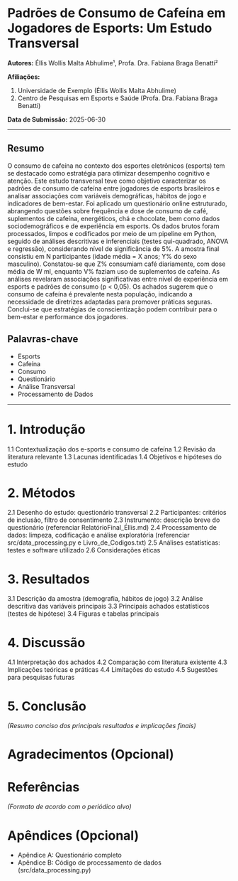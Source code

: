 # Padrões de Consumo de Cafeína em Jogadores de Esports: Um Estudo Transversal

**Autores:** Éllis Wollis Malta Abhulime¹, Profa. Dra. Fabiana Braga Benatti²

**Afiliações:**
1. Universidade de Exemplo (Éllis Wollis Malta Abhulime)
2. Centro de Pesquisas em Esports e Saúde (Profa. Dra. Fabiana Braga Benatti)

**Data de Submissão:** 2025-06-30

---

## Resumo
O consumo de cafeína no contexto dos esportes eletrônicos (esports) tem se destacado como estratégia para otimizar desempenho cognitivo e atenção. Este estudo transversal teve como objetivo caracterizar os padrões de consumo de cafeína entre jogadores de esports brasileiros e analisar associações com variáveis demográficas, hábitos de jogo e indicadores de bem-estar. Foi aplicado um questionário online estruturado, abrangendo questões sobre frequência e dose de consumo de café, suplementos de cafeína, energéticos, chá e chocolate, bem como dados sociodemográficos e de experiência em esports. Os dados brutos foram processados, limpos e codificados por meio de um pipeline em Python, seguido de análises descritivas e inferenciais (testes qui-quadrado, ANOVA e regressão), considerando nível de significância de 5%. A amostra final consistiu em N participantes (idade média = X anos; Y% do sexo masculino). Constatou-se que Z% consumiam café diariamente, com dose média de W ml, enquanto V% faziam uso de suplementos de cafeína. As análises revelaram associações significativas entre nível de experiência em esports e padrões de consumo (p < 0,05). Os achados sugerem que o consumo de cafeína é prevalente nesta população, indicando a necessidade de diretrizes adaptadas para promover práticas seguras. Conclui-se que estratégias de conscientização podem contribuir para o bem-estar e performance dos jogadores.

## Palavras-chave
- Esports
- Cafeína
- Consumo
- Questionário
- Análise Transversal
- Processamento de Dados

---

# 1. Introdução
1.1 Contextualização dos e-sports e consumo de cafeína
1.2 Revisão da literatura relevante
1.3 Lacunas identificadas
1.4 Objetivos e hipóteses do estudo

# 2. Métodos
2.1 Desenho do estudo: questionário transversal
2.2 Participantes: critérios de inclusão, filtro de consentimento
2.3 Instrumento: descrição breve do questionário (referenciar RelatórioFinal_Éllis.md)
2.4 Processamento de dados: limpeza, codificação e análise exploratória (referenciar src/data_processing.py e Livro_de_Codigos.txt)
2.5 Análises estatísticas: testes e software utilizado
2.6 Considerações éticas

# 3. Resultados
3.1 Descrição da amostra (demografia, hábitos de jogo)
3.2 Análise descritiva das variáveis principais
3.3 Principais achados estatísticos (testes de hipótese)
3.4 Figuras e tabelas principais

# 4. Discussão
4.1 Interpretação dos achados
4.2 Comparação com literatura existente
4.3 Implicações teóricas e práticas
4.4 Limitações do estudo
4.5 Sugestões para pesquisas futuras

# 5. Conclusão
*(Resumo conciso dos principais resultados e implicações finais)*

# Agradecimentos (Opcional)

# Referências
*(Formato de acordo com o periódico alvo)*

# Apêndices (Opcional)
- Apêndice A: Questionário completo
- Apêndice B: Código de processamento de dados (src/data_processing.py) 